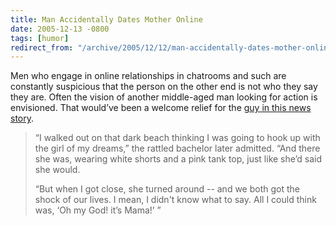 ```yaml
---
title: Man Accidentally Dates Mother Online
date: 2005-12-13 -0800
tags: [humor]
redirect_from: "/archive/2005/12/12/man-accidentally-dates-mother-online.aspx/"
---
```


Men who engage in online relationships in chatrooms and such are
constantly suspicious that the person on the other end is not who they
say they are. Often the vision of another middle-aged man looking for
action is envisioned. That would’ve been a welcome relief for the [guy
in this news
story](http://entertainment.tv.yahoo.com/news/wwn/20051209/113414040002.html).

> “I walked out on that dark beach thinking I was going to hook up with
> the girl of my dreams,” the rattled bachelor later admitted. “And
> there she was, wearing white shorts and a pink tank top, just like
> she’d said she would.
>
> “But when I got close, she turned around -- and we both got the shock
> of our lives. I mean, I didn't know what to say. All I could think
> was, ‘Oh my God! it’s Mama!’ ”

